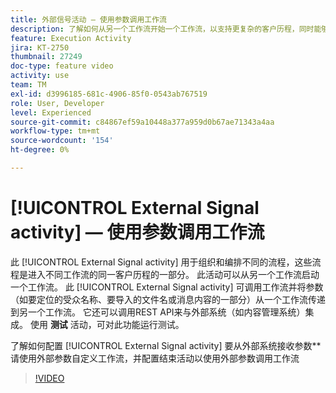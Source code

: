 ```yaml
---
title: 外部信号活动 — 使用参数调用工作流
description: 了解如何从另一个工作流开始一个工作流，以支持更复杂的客户历程，同时能够更好地监控和回应问题。
feature: Execution Activity
jira: KT-2750
thumbnail: 27249
doc-type: feature video
activity: use
team: TM
exl-id: d3996185-681c-4906-85f0-0543ab767519
role: User, Developer
level: Experienced
source-git-commit: c84867ef59a10448a377a959d0b67ae71343a4aa
workflow-type: tm+mt
source-wordcount: '154'
ht-degree: 0%

---
```



# [!UICONTROL External Signal activity]  — 使用参数调用工作流

此 [!UICONTROL External Signal activity] 用于组织和编排不同的流程，这些流程是进入不同工作流的同一客户历程的一部分。 此活动可以从另一个工作流启动一个工作流。 此 [!UICONTROL External Signal activity] 可调用工作流并将参数（如要定位的受众名称、要导入的文件名或消息内容的一部分）从一个工作流传递到另一个工作流。 它还可以调用REST API来与外部系统（如内容管理系统）集成。 使用 **测试** 活动，可对此功能运行测试。

了解如何配置 [!UICONTROL External Signal activity] 要从外部系统接收参数**请使用外部参数自定义工作流，并配置结束活动以使用外部参数调用工作流

>[!VIDEO](https://video.tv.adobe.com/v/27249/?quality=12&learn=on)
